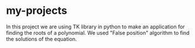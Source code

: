 # my-projects
In this project we are using TK library in python to make an application for finding the roots of a polynomial.
We used "False position" algorithm to find the solutions of the equation.
